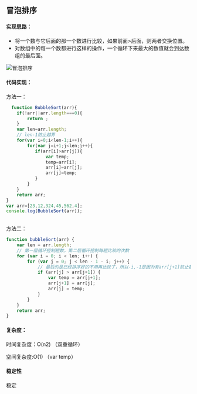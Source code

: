 ## 冒泡排序


#### 实现思路：

- 将一个数与它后面的那一个数进行比较，如果前面>后面，则两者交换位置。
- 对数组中的每一个数都进行这样的操作，一个循环下来最大的数值就会到达数组的最后面。

![冒泡排序](https://upload-images.jianshu.io/upload_images/9916080-f0605d250bd43468?imageMogr2/auto-orient/strip|imageView2/2/w/826/format/webp)

#### 代码实现：

方法一：

```js
  function BubbleSort(arr){
	if(!arr||arr.length===0){
		return ;
	}
	var len=arr.length;
	// len-1防止越界
	for(var i=0;i<len-1;i++){
		for(var j=i+1;j<len;j++){
           if(arr[i]>arr[j]){
			   var temp;
			   temp=arr[i];
			   arr[i]=arr[j];
			   arr[j]=temp;
		   }
		}
	}
	return arr;
}
var arr=[23,12,324,45,562,4];
console.log(BubbleSort(arr));
 
```

方法二：

```js
function bubbleSort(arr) {
    var len = arr.length;
    // 第一层循环控制趟数，第二层循环控制每趟比较的次数
    for (var i = 0; i < len; i++) {
        for (var j = 0; j < len - 1 - i; j++) {
            // 最后的是已经排序好的不用再比较了，所以-i,-1是因为有arr[j+1]防止数组下标越界
            if (arr[j] > arr[j+1]) {        
                var temp = arr[j+1];       
                arr[j+1] = arr[j];
                arr[j] = temp;
            }
        }
    }
    return arr;
}

```

#### 复杂度：

时间复杂度：O(n2)    （双重循环）

空间复杂度:O(1)       （var temp）

#### 稳定性

稳定